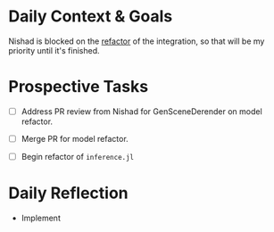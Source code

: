 # Daily Context & Goals

Nishad is blocked on the [refactor](RefactorDerenderingUsingGenSceneGraphs.md) of the integration, so that will be my priority
until it's finished.


# Prospective Tasks

* [ ] Address PR review from Nishad for GenSceneDerender on model refactor.
* [ ] Merge PR for model refactor.
* [ ] Begin refactor of `inference.jl`


# Daily Reflection

* Implement
